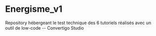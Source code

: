 # Energisme_v1
Repository hébergeant le test technique des 6 tutoriels réalisés avec un outil de low-code -- Convertigo Studio
